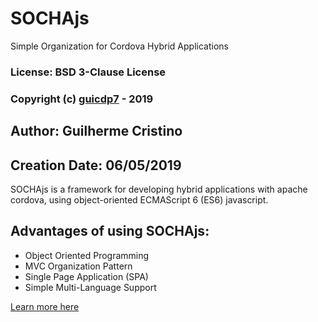 # SOCHAjs
Simple Organization for Cordova Hybrid Applications

### License: BSD 3-Clause License

### Copyright (c) [guicdp7](https://github.com/guicdp7) - 2019

## Author: Guilherme Cristino
## Creation Date: 06/05/2019


SOCHAjs is a framework for developing hybrid applications with apache cordova, using object-oriented ECMAScript 6 (ES6) javascript.

## Advantages of using SOCHAjs:
- Object Oriented Programming
- MVC Organization Pattern
- Single Page Application (SPA)
- Simple Multi-Language Support

[Learn more here](http://sochajs.esy.es)

